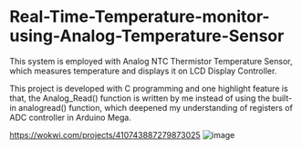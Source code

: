 # Real-Time-Temperature-monitor-using-Analog-Temperature-Sensor
This system is employed with Analog NTC Thermistor Temperature Sensor, which measures temperature and displays it on LCD Display Controller.

This project is developed with C programming and one highlight feature is that, the Analog_Read() function is written by me instead of using the built-in analogread() function, which deepened my understanding of registers of ADC controller in Arduino Mega.

https://wokwi.com/projects/410743887279873025
![image](https://github.com/user-attachments/assets/a580084b-2e94-439f-9104-bcf849fd7b1b)
